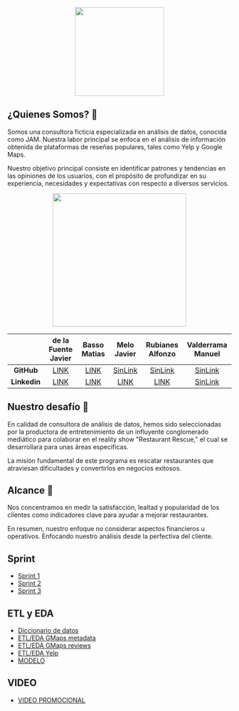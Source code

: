 <p align="center">
  <img src="https://i.ibb.co/MCXf7CW/Tatoo.png" height="200">
</p>

## **¿Quienes Somos?** 👥

Somos una consultora ficticia especializada en análisis de datos, conocida como JAM. Nuestra labor principal se enfoca en el análisis de información obtenida de plataformas de reseñas populares, tales como Yelp y Google Maps. 

Nuestro objetivo principal consiste en identificar patrones y tendencias en las opiniones de los usuarios, con el propósito de profundizar en su experiencia, necesidades y expectativas con respecto a diversos servicios.

<p align="center">
  <img src="https://i.ibb.co/6R69v44/Proyecto-Grupal.png" height="300">
</p>


|               | **de la Fuente Javier** |**Basso Matias**| **Melo Javier** |**Rubianes Alfonzo** |**Valderrama Manuel** |
| :-------------: | :-------------: | :-------------: | :-------------: | :-------------: | :-------------: |
|  **GitHub**   |[LINK](https://github.com/dlfjavier)|[LINK](https://github.com/MatB1988)|[SinLink](javi_melo)|[SinLink](rubianes_algonzo)|[SinLink](valderrama_manuel)|
| **Linkedin**  |[LINK](https://www.linkedin.com/in/javier-de-la-fuente-61768518/)|[LINK](https://www.linkedin.com/in/matiasebasso/)|[LINK](https://www.linkedin.com/in/javiermelogutierrez-dataanalyst/)|[LINK](https://www.linkedin.com/in/alfonzo-rubianes-gravier-a250253a/)|[SinLink](valderrama_manuel)

## **Nuestro desafío** 📣

En calidad de consultora de análisis de datos, hemos sido seleccionadas por la productora de entretenimiento de un influyente conglomerado mediático para colaborar en el reality show "Restaurant Rescue," el cual se desarrollara para unas áreas especificas. 

La misión fundamental de este programa es rescatar restaurantes que atraviesan dificultades y convertirlos en negocios exitosos.

## **Alcance** 🔎

Nos concentramos en medir la satisfacción, lealtad y popularidad de los clientes como indicadores clave para ayudar a mejorar restaurantes.

En resumen, nuestro enfoque no considerar aspectos financieros u operativos. Enfocando nuestro análisis desde la perfectiva del cliente.

## **Sprint**

- [Sprint 1](https://github.com/MatB1988/proyectogrupal/blob/121a5200f58ed283777462b09746c525e1790a0e/Sprint/Sprint_1.MD)
- [Sprint 2](https://github.com/MatB1988/proyectogrupal/blob/9cafbe2ffce756bbfc1f482a3154845d8ea759d8/Sprint/Sprint_2.MD)
- [Sprint 3](https://github.com/MatB1988/proyectogrupal/blob/86d45a32e3d345f459a3b24835800d75563e91c8/Sprint/Sprint_3.MD)

## **ETL y EDA**
- [Diccionario de datos](https://github.com/MatB1988/proyectogrupal/blob/main/Notebooks/ETL_EDA/Diccionario_datos.md)
- [ETL/EDA GMaps metadata](https://github.com/MatB1988/proyectogrupal/blob/main/Notebooks/ETL_EDA/etl_eda_metadata_gmaps.ipynb)
- [ETL/EDA GMaps reviews](https://github.com/MatB1988/proyectogrupal/blob/200e751b923839d9d5c2cd6b493fa1e1378e7577/Notebooks/ETL_EDA/etl_1_gmaps_reviews_estado.ipynb)
- [ETL/EDA Yelp](https://github.com/MatB1988/proyectogrupal/blob/da6dc7095e2eab377b845e867f011891a009b420/Notebooks/ETL_EDA/yelp_to_parquet.ipynb)
- [MODELO](https://github.com/MatB1988/proyectogrupal/blob/eff02c0f0331464f7d52d6c02ea09de10ab3a75b/Notebooks/gmaps_metadata%26reviews_modelo_sentimiento_final.ipynb)

## **VIDEO** 

- [VIDEO PROMOCIONAL](https://drive.google.com/file/d/19r9x7JMLN2iEpi8f4W2ikPvbt4sa07i8/view)


